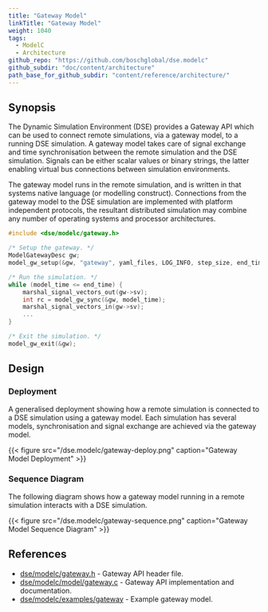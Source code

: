 ```yaml
---
title: "Gateway Model"
linkTitle: "Gateway Model"
weight: 1040
tags:
  - ModelC
  - Architecture
github_repo: "https://github.com/boschglobal/dse.modelc"
github_subdir: "doc/content/architecture"
path_base_for_github_subdir: "content/reference/architecture/"
---
```


## Synopsis

The Dynamic Simulation Environment (DSE) provides a Gateway API which can be used to connect remote simulations, via a gateway model, to a running DSE simulation. A gateway model takes care of signal exchange and time synchronisation between the remote simulation and the DSE simulation. Signals can be either scalar values or binary strings, the latter enabling virtual bus connections between simulation environments.

The gateway model runs in the remote simulation, and is written in that systems native language (or modelling construct). Connections from the gateway model to the DSE simulation are implemented with platform independent protocols, the resultant distributed simulation may combine any number of operating systems and processor architectures.

```c
#include <dse/modelc/gateway.h>

/* Setup the gateway. */
ModelGatewayDesc gw;
model_gw_setup(&gw, "gateway", yaml_files, LOG_INFO, step_size, end_time);

/* Run the simulation. */
while (model_time <= end_time) {
    marshal_signal_vectors_out(gw->sv);
    int rc = model_gw_sync(&gw, model_time);
    marshal_signal_vectors_in(gw->sv);
    ...
}

/* Exit the simulation. */
model_gw_exit(&gw);
```



## Design

### Deployment

A generalised deployment showing how a remote simulation is connected to a DSE simulation using a gateway model. Each simulation has several models, synchronisation and signal exchange are achieved via the gateway model.

{{< figure src="/dse.modelc/gateway-deploy.png" caption="Gateway Model Deployment" >}}


### Sequence Diagram

The following diagram shows how a gateway model running in a remote simulation interacts with a DSE simulation.

{{< figure src="/dse.modelc/gateway-sequence.png" caption="Gateway Model Sequence Diagram" >}}


## References

* [dse/modelc/gateway.h](https://github.com/boschglobal/dse.modelc/blob/main/dse/modelc/gateway.h) - Gateway API header file.
* [dse/modelc/model/gateway.c](https://github.com/boschglobal/dse.modelc/blob/main/dse/modelc/model/gateway.c) - Gateway API implementation and documentation.
* [dse/modelc/examples/gateway](https://github.com/boschglobal/dse.modelc/blob/main/dse/modelc/examples/gateway) - Example gateway model.
